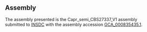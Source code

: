 

Assembly
--------

The assembly presented is the Capr\_semi\_CBS27337\_V1 assembly
submitted to [INSDC](http://www.insdc.org) with the assembly accession
[GCA\_000835435.1](http://www.ebi.ac.uk/ena/data/view/GCA_000835435.1).

